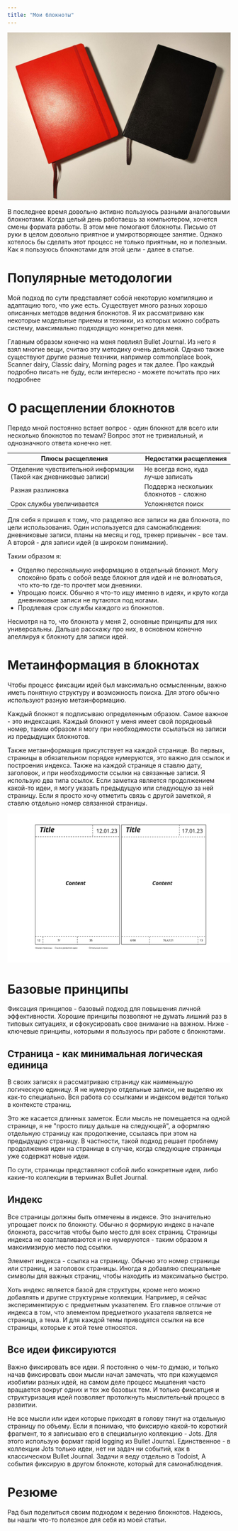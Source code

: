 ```yaml
---
title: "Мои блокноты"
---
```


![notebooks](img/Notebooks.jpg)

В последнее время довольно активно пользуюсь разными аналоговыми блокнотами. Когда целый день работаешь за компьютером, хочется смены формата работы. В этом мне помогают блокноты. Письмо от руки в целом довольно приятное и умиротворяющее занятие. Однако хотелось бы сделать этот процесс не только приятным, но и полезным. Как я пользуюсь блокнотами для этой цели - далее в статье.
# Популярные методологии
Мой подход по сути представляет собой некоторую компиляцию и адаптацию того, что уже есть. Существует много разных хорошо описанных методов ведения блокнотов. Я их рассматриваю как некоторые модельные приемы и техники, из которых можно собрать систему, максимально подходящую конкретно для меня.

Главным образом конечно на меня повлиял Bullet Journal. Из него я взял многие вещи, считаю эту методику очень дельной. Однако также существуют другие разные техники, например commonplace book, Scanner dairy, Classic dairy, Morning pages и так далее. Про каждый подробно писать не буду, если интересно - можете почитать про них подробнее
# О расщеплении блокнотов
Передо мной постоянно встает вопрос - один блокнот для всего или несколько блокнотов по темам? Вопрос этот не тривиальный, и однозначного ответа конечно нет. 

| Плюсы расщепления                                                  | Недостатки расщепления                 |
| ------------------------------------------------------------------ | -------------------------------------- |
| Отделение чувствительной информации (Такой как дневниковые записи) | Не всегда ясно, куда лучше записать    |
| Разная разлиновка                                                  | Поддержа нескольких блокнотов - сложно |
| Срок службы увеличивается                                          | Усложняется поиск                      |

Для себя я пришел к тому, что разделяю все записи на два блокнота, по цели использования. Один используется для самонаблюдения: дневниковые записи, планы на месяц и год, трекер привычек - все там. А второй - для записи идей (в широком понимании). 

Таким образом я:
- Отделяю персональную информацию в отдельный блокнот. Могу спокойно брать с собой везде блокнот для идей и не волноваться, что кто-то где-то прочтет мои дневники.
- Упрощаю поиск. Обычно я что-то ищу именно в идеях, и круто когда дневниковые записи не путаются под ногами.
- Продлевая срок службы каждого из блокнотов. 

Несмотря на то, что блокнота у меня 2, основные принципы для них универсальны. Дальше расскажу про них, в основном конечно апеллируя к блокноту для записи идей.
# Метаинформация в блокнотах
Чтобы процесс фиксации идей был максимально осмысленным, важно иметь понятную структуру и возможность поиска. Для этого обычно используют разную метаинформацию.

Каждый блокнот я подписываю определенным образом. Самое важное - это индексация. Каждый блокнот у меня имеет свой порядковый номер, таким образом я могу при необходимости ссылаться на записи из предыдущих блокнотов.

Также метаинформация присутствует на каждой странице. Во первых, страницы в обязательном порядке нумеруются, это важно для ссылок и построения индекса. Также на каждой странице я ставлю дату, заголовок, и при необходимости ссылки на связанные записи. Я использую два типа ссылок. Если заметка является продолжением какой-то идеи, я могу указать предыдущую или следующую за ней страницу. Если я просто хочу отметить связь с другой заметкой, я ставлю отдельно номер связанной страницы.

![page-structure](img/Notes%20-%20Разворот.jpg)

# Базовые принципы
Фиксация принципов - базовый подход для повышения личной эффективности. Хорошие принципы позволяют не думать лишний раз в типовых ситуациях, и сфокусировать свое внимание на важном. Ниже - ключевые принципы, которыми я пользуюсь при работе с блокнотами.
## Страница - как минимальная логическая единица
В своих записях я рассматриваю страницу как наименьшую логическую единицу. Я не нумерую отдельные записи, не выделяю их как-то специально. Вся работа со ссылками и индексом ведется только в контексте страниц. 

Это же касается длинных заметок. Если мысль не помещается на одной странице, я не "просто пишу дальше на следующей", а оформляю отдельную страницу как продолжение, ссылаясь при этом на предыдущую страницу. В частности, такой подход решает проблему продолжения идеи на странице в случае, когда следующие страницы уже содержат новые идеи.

По сути, страницы представляют собой либо конкретные идеи, либо какиe-то коллекции в терминах Bullet Journal.
## Индекс
Все страницы должны быть отмечены в индексе. Это значительно упрощает поиск по блокноту. Обычно я формирую индекс в начале блокнота, рассчитав чтобы было место для всех страниц. Страницы индекса не озаглавливаются и не нумеруются - таким образом я максимизирую место под ссылки. 

Элемент индекса - ссылка на страницу. Обычно это номер страницы или страниц, и заголовок страницы. Иногда я добавляю специальные символы для важных страниц, чтобы находить из максимально быстро.

Хоть индекс является базой для структуры, кроме него можно добавлять и другие структурные коллекции. Например, я сейчас экспериментирую с предметным указателем. Его главное отличие от индекса в том, что элементом предметного указателя является не страница, а тема. И для каждой темы приводятся ссылки на все страницы, которые к этой теме относятся.

## Все идеи фиксируются
Важно фиксировать все идеи. Я постоянно о чем-то думаю, и только начав фиксировать свои мысли начал замечать, что при кажущемся изобилии разных идей, на самом деле процесс мышления часто вращаeтся вокруг одних и тех же базовых тем. И только фиксатция и структуризация идей позволяет протолкнуть мыслительный процесс в развитии. 

Не все мысли или идеи которые приходят в голову тянут на отдельную страницу по объему. Если я понимаю, что фиксирую какой-то короткий фрагмент, то я записываю его в специальную коллекцию - Jots. Для этого использую формат rapid logging из Bullet Journal. Единственное - в коллекции Jots только идеи, нет ни задач ни событий, как в классическом Bullet Journal. Задачи я веду отдельно в Todoist, А события фиксирую в другом блокноте, который для самонаблюдения.

# Резюме
Рад был поделиться своим подходом к ведению блокнотов. Надеюсь, вы нашли что-то полезное для себя из моей статьи. 